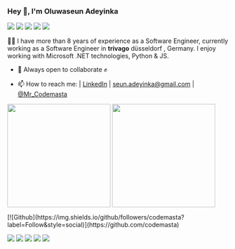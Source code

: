 ### Hey 👋, I'm Oluwaseun Adeyinka

[![](https://vistr.dev/badge?repo=codemasta.codemasta&corners=square)](https://github.com/codemasta/vistr.dev)
[![](https://img.shields.io/badge/-@Mr_Codemasta-%231DA1F2?style=flat-square&logo=twitter&logoColor=ffffff)](https://twitter.com/Mr_Codemasta)
[![](https://img.shields.io/badge/-@codemasta-%23181717?style=flat-square&logo=github)](https://github.com/codemasta)
[![](https://img.shields.io/badge/-Oluwaseun%20Adeyinka-blue?style=flat-square&logo=Linkedin&logoColor=white&link=https://www.linkedin.com/in/adeyinkaoluwaseun/)](https://www.linkedin.com/in/adeyinkaoluwaseun/)
[![](https://img.shields.io/website?color=0ab9e6&style=flat-square&up_message=adeyinkaseun.com&url=https%3A%2F%2Fadeyinkaseun.com)](https://seunadeyinka.com)

<!--
**codemasta/codemasta** is a ✨ _special_ ✨ repository because its `README.md` (this file) appears on your GitHub profile.


Here are some ideas to get you started:

- 🔭 I’m currently working on ...
- 🌱 I’m currently learning ...
- 👯 I’m looking to collaborate on ...
- 🤔 I’m looking for help with ...
- 💬 Ask me about ...
- 📫 How to reach me: ...
- 😄 Pronouns: ...
- ⚡ Fun fact: ...
-->
 👨‍💻  I have more than 8 years of experience as a Software Engineer, currently working as a Software Engineer in **trivago** düsseldorf , Germany.  I enjoy working with Microsoft .NET technologies, Python & JS.


- 👯 Always open to collaborate ✊


- 📫 How to reach me: | <a href="https://www.linkedin.com/in/adeyinkaoluwaseun/">LinkedIn</a> | <a href="mailto:seun.adeyinka@gmail.com">seun.adeyinka@gmail.com</a> | <a href="https://twitter.com/Mr_Codemasta">@Mr_Codemasta</a>


<a href="https://github.com/codemasta/codemasta">
	<img height="235px" align="center" src="https://github-readme-stats.vercel.app/api?username=codemasta&title_color=ffffff&theme=vue-dark&show_icons=true&count_private=true" /></a>
<a href="https://github.com/codemasta/codemasta"><img height="235px" align="center" src="https://github-readme-stats.vercel.app/api/top-langs/?username=codemasta&title_color=ffffff&theme=vue-dark&show_icons=true&count_private=true" /></a>

<p></p>
[![Github](https://img.shields.io/github/followers/codemasta?label=Follow&style=social)](https://github.com/codemasta)

![](https://github-profile-summary-cards.vercel.app/api/cards/profile-details?username=codemasta&theme=github)
![](https://github-profile-summary-cards.vercel.app/api/cards/repos-per-language?username=codemasta&theme=github)
![](https://github-profile-summary-cards.vercel.app/api/cards/most-commit-language?username=codemasta&theme=github)
![](https://github-profile-summary-cards.vercel.app/api/cards/stats?username=codemasta&theme=github)
![](https://github-profile-summary-cards.vercel.app/api/cards/productive-time?username=codemasta&theme=github)

